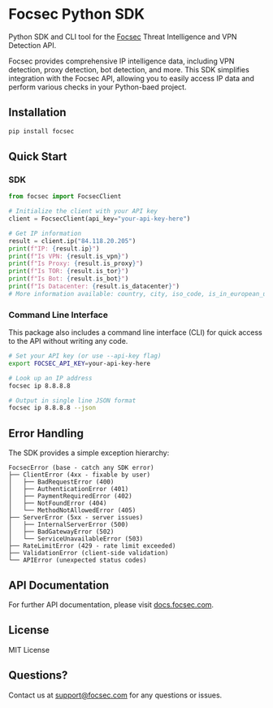 # Focsec Python SDK

Python SDK and CLI tool for the [Focsec](https://focsec.com) Threat Intelligence and VPN Detection API.

Focsec provides comprehensive IP intelligence data, including VPN detection, proxy detection, bot detection, and more. This SDK simplifies integration with the Focsec API, allowing you to easily access IP data and perform various checks in your Python-baed project.

## Installation

```bash
pip install focsec
```

## Quick Start

### SDK

```python
from focsec import FocsecClient

# Initialize the client with your API key
client = FocsecClient(api_key="your-api-key-here")

# Get IP information
result = client.ip("84.118.20.205")
print(f"IP: {result.ip}")
print(f"Is VPN: {result.is_vpn}")
print(f"Is Proxy: {result.is_proxy}")
print(f"Is TOR: {result.is_tor}")
print(f"Is Bot: {result.is_bot}")
print(f"Is Datacenter: {result.is_datacenter}")
# More information available: country, city, iso_code, is_in_european_union, flag, autonomous_system_number, autonomous_system_organization	
```

### Command Line Interface

This package also includes a command line interface (CLI) for quick access to the API without writing any code.

```bash
# Set your API key (or use --api-key flag)
export FOCSEC_API_KEY=your-api-key-here

# Look up an IP address
focsec ip 8.8.8.8

# Output in single line JSON format
focsec ip 8.8.8.8 --json
```

## Error Handling

The SDK provides a simple exception hierarchy:

```
FocsecError (base - catch any SDK error)
├── ClientError (4xx - fixable by user)
│   ├── BadRequestError (400)
│   ├── AuthenticationError (401)
│   ├── PaymentRequiredError (402)
│   ├── NotFoundError (404)
│   └── MethodNotAllowedError (405)
├── ServerError (5xx - server issues)
│   ├── InternalServerError (500)
│   ├── BadGatewayError (502)
│   └── ServiceUnavailableError (503)
├── RateLimitError (429 - rate limit exceeded)
├── ValidationError (client-side validation)
└── APIError (unexpected status codes)
```

## API Documentation

For further API documentation, please visit [docs.focsec.com](https://docs.focsec.com).

## License

MIT License

## Questions?

Contact us at [support@focsec.com](mailto:support@focsec.com) for any questions or issues.

